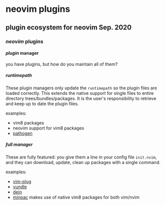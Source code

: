 # neovim plugins

## plugin ecosystem for neovim Sep. 2020

### _neovim_ plugins

#### _plugin_ manager

you have plugins, but how do you maintain all of them?

##### _runtimepath_

These plugin managers only update the `runtimepath`
so the plugin files are loaded correctly.
This extends the native support for single files
to entire directory trees/bundles/packages.
It is the user's responsibility to retrieve and keep up to date the plugin files.

examples:

- vim8 packages
- neovim support for vim8 packages
- [pathogen][pathogen]

##### _full_ manager

These are fully featured:
you give them a line in your config file `init.nvim`,
and they can download, update, clean up packages with a single command.

examples:

- [vim-plug][plug]
- [vundle][vundle]
- [dein][dein]
- [minpac][minpac] makes use of native vim8 packages for both vim/nvim

[pathogen]: https://github.com/tpope/vim-pathogen
[vundle]: https://github.com/VundleVim/Vundle.vim
[plug]: https://github.com/junegunn/vim-plug
[dein]: https://github.com/Shougo/dein.vim
[minpac]: https://github.com/k-takata/minpac
